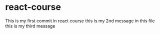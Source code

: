 # react-course
This is my first commit in react course
this is my 2nd message in this file 
this is my third message 